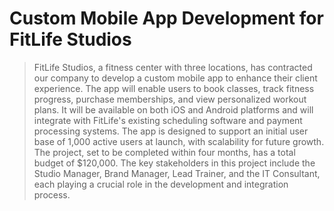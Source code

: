 # Custom Mobile App Development for FitLife Studios

> FitLife Studios, a fitness center with three locations, has contracted our company to develop a custom mobile app to enhance their client experience. The app will enable users to book classes, track fitness progress, purchase memberships, and view personalized workout plans. It will be available on both iOS and Android platforms and will integrate with FitLife's existing scheduling software and payment processing systems.
> The app is designed to support an initial user base of 1,000 active users at launch, with scalability for future growth. The project, set to be completed within four months, has a total budget of $120,000. The key stakeholders in this project include the Studio Manager, Brand Manager, Lead Trainer, and the IT Consultant, each playing a crucial role in the development and integration process.
